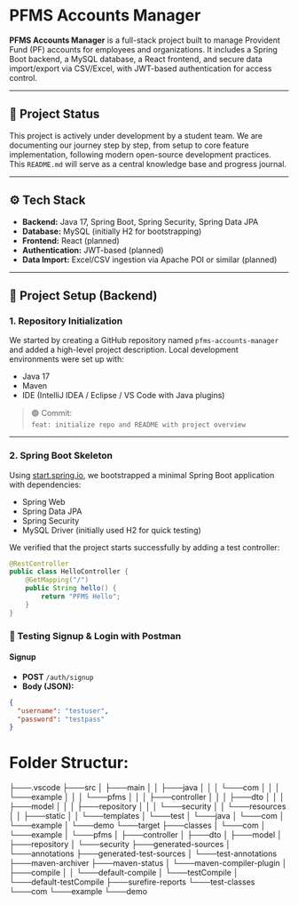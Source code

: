 # PFMS Accounts Manager

**PFMS Accounts Manager** is a full-stack project built to manage Provident Fund (PF) accounts for employees and organizations. It includes a Spring Boot backend, a MySQL database, a React frontend, and secure data import/export via CSV/Excel, with JWT-based authentication for access control.

---

## 🚀 Project Status

This project is actively under development by a student team. We are documenting our journey step by step, from setup to core feature implementation, following modern open-source development practices. This `README.md` will serve as a central knowledge base and progress journal.

---

## ⚙️ Tech Stack

- **Backend:** Java 17, Spring Boot, Spring Security, Spring Data JPA
- **Database:** MySQL (initially H2 for bootstrapping)
- **Frontend:** React (planned)
- **Authentication:** JWT-based (planned)
- **Data Import:** Excel/CSV ingestion via Apache POI or similar (planned)

---

## 📘 Project Setup (Backend)

### 1. Repository Initialization

We started by creating a GitHub repository named `pfms-accounts-manager` and added a high-level project description. Local development environments were set up with:

- Java 17
- Maven
- IDE (IntelliJ IDEA / Eclipse / VS Code with Java plugins)

> 🟢 Commit:  
> `feat: initialize repo and README with project overview`

---

### 2. Spring Boot Skeleton

Using [start.spring.io](https://start.spring.io), we bootstrapped a minimal Spring Boot application with dependencies:

- Spring Web
- Spring Data JPA
- Spring Security
- MySQL Driver (initially used H2 for quick testing)

We verified that the project starts successfully by adding a test controller:

```java
@RestController
public class HelloController {
    @GetMapping("/")
    public String hello() {
        return "PFMS Hello";
    }
}
```

### 🔐 Testing Signup & Login with Postman

#### Signup
- **POST** `/auth/signup`
- **Body (JSON):**
```json
{
  "username": "testuser",
  "password": "testpass"
}
```

# Folder Structur:
├───.vscode
├───src
│   ├───main
│   │   ├───java
│   │   │   └───com
│   │   │       └───example
│   │   │           └───pfms
│   │   │               ├───controller
│   │   │               ├───dto
│   │   │               ├───model
│   │   │               ├───repository
│   │   │               └───security
│   │   └───resources
│   │       ├───static
│   │       └───templates
│   └───test
│       └───java
│           └───com
│               └───example
│                   └───demo
└───target
    ├───classes
    │   └───com
    │       └───example
    │           └───pfms
    │               ├───controller
    │               ├───dto
    │               ├───model
    │               ├───repository
    │               └───security
    ├───generated-sources
    │   └───annotations
    ├───generated-test-sources
    │   └───test-annotations
    ├───maven-archiver
    ├───maven-status
    │   └───maven-compiler-plugin
    │       ├───compile
    │       │   └───default-compile
    │       └───testCompile
    │           └───default-testCompile
    ├───surefire-reports
    └───test-classes
        └───com
            └───example
                └───demo
